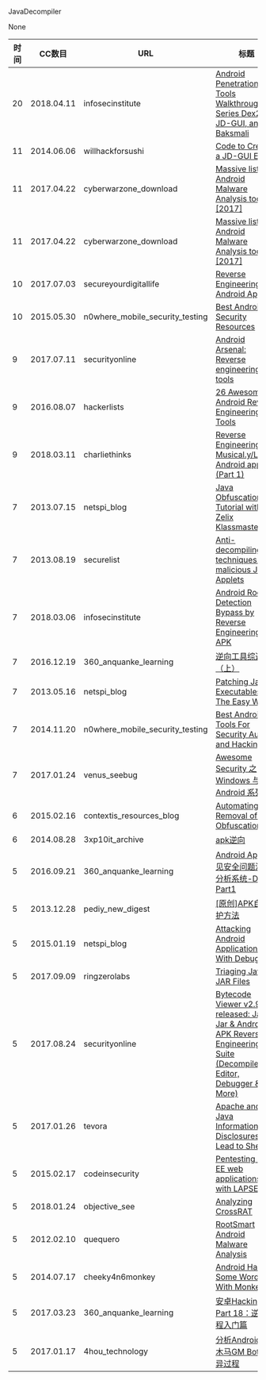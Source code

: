 JavaDecompiler

None

| 时间 | CC数目 | URL | 标题 |
| ---- | ----- | --- | --- |
| 20 | 2018.04.11 | infosecinstitute | [Android Penetration Tools Walkthrough Series Dex2Jar, JD-GUI, and Baksmali](http://resources.infosecinstitute.com/android-penetration-tools-walkthrough-series-dex2jar-jd-gui-baksmali/) |
| 11 | 2014.06.06 | willhackforsushi | [Code to Create a JD-GUI Error](http://www.willhackforsushi.com/?p=562) |
| 11 | 2017.04.22 | cyberwarzone_download | [Massive list of Android Malware Analysis tools [2017]](https://cyberwarzone.com/massive-list-android-malware-analysis-tools-2017/) |
| 11 | 2017.04.22 | cyberwarzone_download | [Massive list of Android Malware Analysis tools [2017]](https://cyberwarzone.com/2017/04/22/massive-list-android-malware-analysis-tools-2017/) |
| 10 | 2017.07.03 | secureyourdigitallife | [Reverse Engineering Android Apps](https://secureyourdigitallife.in/reverse-engineering-android-apps/) |
| 10 | 2015.05.30 | n0where_mobile_security_testing | [Best Android Security Resources](https://n0where.net/best-android-security-resources) |
| 9 | 2017.07.11 | securityonline | [Android Arsenal: Reverse engineering tools](https://securityonline.info/android-arsenal-reverse-engineering-tools/) |
| 9 | 2016.08.07 | hackerlists | [26 Awesome Android Reverse Engineering Tools](https://hackerlists.com/android-reverse-engineering-tools/) |
| 9 | 2018.03.11 | charliethinks | [Reverse Engineering Musical.y/Live.ly Android apps (Part 1)](https://medium.com/p/a910daad2ec2) |
| 7 | 2013.07.15 | netspi_blog | [Java Obfuscation Tutorial with Zelix Klassmaster](https://blog.netspi.com/java-obfuscation-tutorial-with-zelix-klassmaster/) |
| 7 | 2013.08.19 | securelist | [Anti-decompiling techniques in malicious Java Applets](https://securelist.com/anti-decompiling-techniques-in-malicious-java-applets/37162/) |
| 7 | 2018.03.06 | infosecinstitute | [Android Root Detection Bypass by Reverse Engineering APK](http://resources.infosecinstitute.com/android-root-detection-bypass-reverse-engineering-apk/) |
| 7 | 2016.12.19 | 360_anquanke_learning | [​逆向工具综述（上）](https://www.anquanke.com/post/id/85154/) |
| 7 | 2013.05.16 | netspi_blog | [Patching Java Executables – The Easy Way](https://blog.netspi.com/patching-java-executables-the-easy-way/) |
| 7 | 2014.11.20 | n0where_mobile_security_testing | [Best Android Tools For Security Audit and Hacking](https://n0where.net/best-android-tools) |
| 7 | 2017.01.24 | venus_seebug | [Awesome Security 之 Windows 与 Android 系列](https://paper.seebug.org/195/) |
| 6 | 2015.02.16 | contextis_resources_blog | [Automating Removal of Java Obfuscation](https://www.contextis.com/blog/automating-removal-of-java-obfuscation) |
| 6 | 2014.08.28 | 3xp10it_archive | [apk逆向](http://3xp10it.cc/%E4%BA%8C%E8%BF%9B%E5%88%B6/2017/11/09/apk%E9%80%86%E5%90%91/) |
| 5 | 2016.09.21 | 360_anquanke_learning | [Android App常见安全问题演练分析系统-DIVA-Part1](https://www.anquanke.com/post/id/84603/) |
| 5 | 2013.12.28 | pediy_new_digest | [[原创]APK自我保护方法](https://bbs.pediy.com/thread-183116.htm) |
| 5 | 2015.01.19 | netspi_blog | [Attacking Android Applications With Debuggers](https://blog.netspi.com/attacking-android-applications-with-debuggers/) |
| 5 | 2017.09.09 | ringzerolabs | [Triaging Java JAR Files](https://www.ringzerolabs.com/2017/09/triaging-java-jar-files.html) |
| 5 | 2017.08.24 | securityonline | [Bytecode Viewer v2.9.10 released: Java 8 Jar & Android APK Reverse Engineering Suite (Decompiler, Editor, Debugger & More)](https://securityonline.info/bytecode-viewer-apk-reverse-engineering-suite/) |
| 5 | 2017.01.26 | tevora | [Apache and Java Information Disclosures Lead to Shells](http://threat.tevora.com/apache-and-java-information-disclosures-lead-to-shells/) |
| 5 | 2015.02.17 | codeinsecurity | [Pentesting Java EE web applications with LAPSE+](https://codeinsecurity.wordpress.com/2015/02/17/pentesting-java-ee-web-applications-with-lapse/) |
| 5 | 2018.01.24 | objective_see | [Analyzing CrossRAT](https://objective-see.com/blog/blog_0x28.html) |
| 5 | 2012.02.10 | quequero | [RootSmart Android Malware Analysis](https://quequero.org/2012/02/rootsmart-android-malware-analysis/) |
| 5 | 2014.07.17 | cheeky4n6monkey | [Android Has Some Words With Monkey](http://cheeky4n6monkey.blogspot.com/2014/07/android-has-some-words-with-monkey.html) |
| 5 | 2017.03.23 | 360_anquanke_learning | [安卓Hacking Part 18：逆向工程入门篇](https://www.anquanke.com/post/id/85774/) |
| 5 | 2017.01.17 | 4hou_technology | [分析Android银行木马GM Bot的变异过程](http://www.4hou.com/technology/3051.html) |
